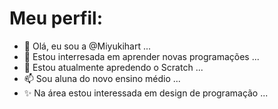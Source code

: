  # Meu perfil:

- 👋 Olá, eu sou a @Miyukihart ...
- 🍒 Estou interresada em aprender novas programações ...
- 🌱 Estou atualmente apredendo o Scratch ...
- 📫 Sou aluna do novo ensino médio ...
- ✨ Na área estou interessada em design de programação ...



